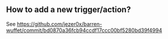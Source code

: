 ## How to add a new trigger/action?

See https://github.com/jezer0x/barren-wuffet/commit/bd0870a36fcb94ccdf17ccc00bf5280bd39f4994
